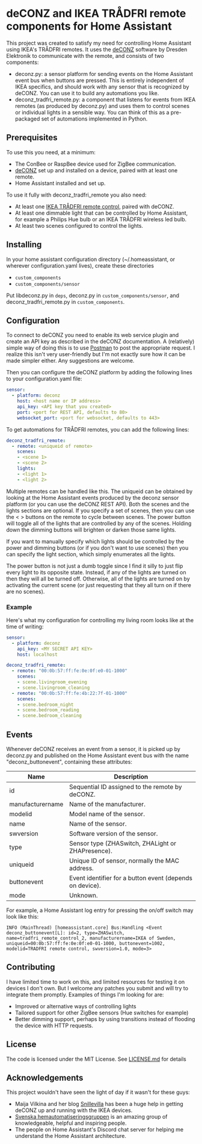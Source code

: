 # deCONZ and IKEA TRÅDFRI remote components for Home Assistant
This project was created to satisfy my need for controlling Home Assistant using IKEA's TRÅDFRI remotes. It uses the [deCONZ](https://www.dresden-elektronik.de/funktechnik/products/software/pc-software/deconz/) software by Dresden Elektronik to communicate with the remote, and consists of two components:
* deconz.py: a sensor platform for sending events on the Home Assistant event bus when buttons are pressed. This is entirely independent of IKEA specifics, and should work with any sensor that is recognized by deCONZ. You can use it to build any automations you like.
* deconz_tradfri_remote.py: a component that listens for events from IKEA remotes (as produced by deconz.py) and uses them to control scenes or individual lights in a sensible way. You can think of this as a pre-packaged set of automations implemented in Python.

## Prerequisites
To use this you need, at a minimum:
* The ConBee or RaspBee device used for ZigBee communication.
* [deCONZ](https://www.dresden-elektronik.de/funktechnik/products/software/pc-software/deconz/) set up and installed on a device, paired with at least one remote.
* Home Assistant installed and set up.

To use it fully with deconz_tradfri_remote you also need:
* At least one [IKEA TRÅDFRI remote control](http://www.ikea.com/us/en/catalog/products/20303317/), paired with deCONZ.
* At least one dimmable light that can be controlled by Home Assistant, for example a Philips Hue bulb or an IKEA TRÅDFRI wireless led bulb.
* At least two scenes configured to control the lights.

## Installing
In your home assistant configuration directory (~/.homeassistant, or wherever configuration.yaml lives), create these directories
* `custom_components`
* `custom_components/sensor`

Put libdeconz.py in `deps`, deconz.py in `custom_components/sensor`, and deconz_tradfri_remote.py in `custom_components`.

## Configuration
To connect to deCONZ you need to enable its web service plugin and create an API key as described in the deCONZ documentation. A (relatively) simple way of doing this is to use [Postman](https://chrome.google.com/webstore/detail/postman/fhbjgbiflinjbdggehcddcbncdddomop) to post the appropriate request. I realize this isn't very user-friendly but I'm not exactly sure how it can be made simpler either. Any suggestions are welcome.

Then you can configure the deCONZ platform by adding the following lines to your configuration.yaml file:

```yaml
sensor:
  - platform: deconz
    host: <host name or IP address>
    api_key: <API key that you created>
    port: <port for REST API, defaults to 80>
    websocket_port: <port for websocket, defaults to 443>
```

To get automations for TRÅDFRI remotes, you can add the following lines:
```yaml
deconz_tradfri_remote:
  - remote: <uniqueid of remote>
    scenes:
    - <scene 1>
    - <scene 2>
    lights:
    - <light 1>
    - <light 2>
```

Multiple remotes can be handled like this. The uniqueid can be obtained by looking at the Home Assistant events produced by the deconz sensor platform (or you can use the deCONZ REST API). Both the scenes and the lights sections are optional. If you specify a set of scenes, then you can use the < > buttons on the remote to cycle between scenes. The power button will toggle all of the lights that are controlled by any of the scenes. Holding down the dimming buttons will brighten or darken those same lights.

If you want to manually specify which lights should be controlled by the power and dimming buttons (or if you don't want to use scenes) then you can specify the light section, which simply enumerates all the lights.

The power button is not just a dumb toggle since I find it silly to just flip every light to its opposite state. Instead, if any of the lights are turned on then they will all be turned off. Otherwise, all of the lights are turned on by activating the current scene (or just requesting that they all turn on if there are no scenes).

### Example
Here's what my configuration for controlling my living room looks like at the time of writing:
```yaml
sensor:
  - platform: deconz
    api_key: <MY SECRET API KEY>
    host: localhost

deconz_tradfri_remote:
  - remote: "00:0b:57:ff:fe:0e:0f:e0-01-1000"
    scenes:
    - scene.livingroom_evening
    - scene.livingroom_cleaning
  - remote: "00:0b:57:ff:fe:4b:22:7f-01-1000"
    scenes:
    - scene.bedroom_night
    - scene.bedroom_reading
    - scene.bedroom_cleaning
```

## Events
Whenever deCONZ receives an event from a sensor, it is picked up by deconz.py and published on the Home Assistant event bus with the name "deconz_buttonevent", containing these attributes:

| Name             | Description                                              |
|------------------|----------------------------------------------------------|
| id               | Sequential ID assigned to the remote by deCONZ.          |
| manufacturername | Name of the manufacturer.                                |
| modelid          | Model name of the sensor.                                |
| name             | Name of the sensor.                                      |
| swversion        | Software version of the sensor.                          |
| type             | Sensor type (ZHASwitch, ZHALight or ZHAPresence).        |
| uniqueid         | Unique ID of sensor, normally the MAC address.           |
| buttonevent      | Event identifier for a button event (depends on device). |
| mode             | Unknown.                                                 |

For example, a Home Assistant log entry for pressing the on/off switch may look like this:

```
INFO (MainThread) [homeassistant.core] Bus:Handling <Event deconz_buttonevent[L]: id=2, type=ZHASwitch, name=tradfri_remote_control_2, manufacturername=IKEA of Sweden, uniqueid=00:0b:57:ff:fe:0e:0f:e0-01-1000, buttonevent=1002, modelid=TRADFRI remote control, swversion=1.0, mode=3>
```

## Contributing
I have limited time to work on this, and limited resources for testing it on devices I don't own. But I welcome any patches you submit and will try to integrate them promptly. Examples of things I'm looking for are:
* Improved or alternative ways of controlling lights
* Tailored support for other ZigBee sensors (Hue switches for example)
* Better dimming support, perhaps by using transitions instead of flooding the device with HTTP requests.

## License
The code is licensed under the MIT License. See [LICENSE.md](LICENSE.md) for details

## Acknowledgements
This project wouldn't have seen the light of day if it wasn't for these guys:
* Maija Vilkina and her blog [Snillevilla](https://snillevilla.se/) has been a huge help in getting deCONZ up and running with the IKEA devices.
* [Svenska hemautomatiseringsgruppen](https://www.facebook.com/groups/SHgruppen/) is an amazing group of knowledgeable, helpful and inspiring people.
* The people on Home Assistant's Discord chat server for helping me understand the Home Assistant architecture.
